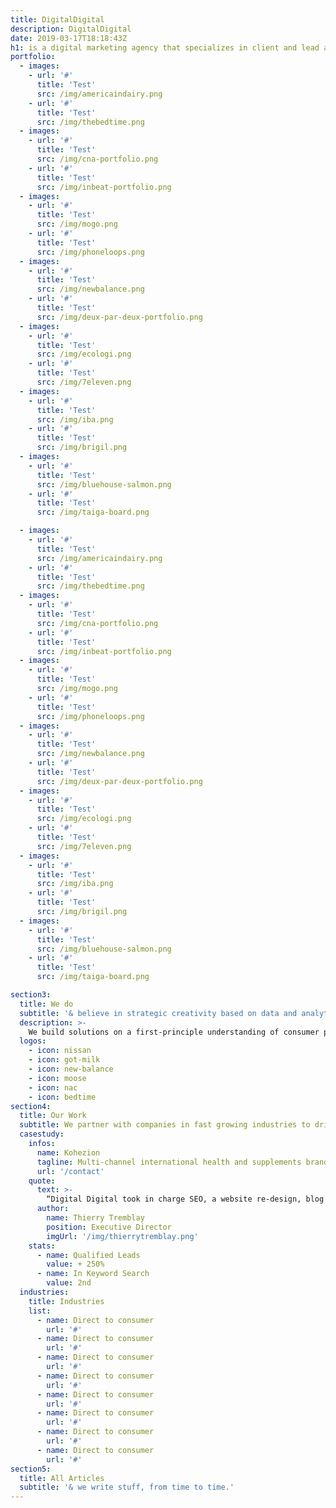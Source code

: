 ```yaml
---
title: DigitalDigital
description: DigitalDigital
date: 2019-03-17T18:18:43Z
h1: is a digital marketing agency that specializes in client and lead aquisitions
portfolio:
  - images:
    - url: '#'
      title: 'Test'
      src: /img/americaindairy.png
    - url: '#'
      title: 'Test'
      src: /img/thebedtime.png
  - images:
    - url: '#'
      title: 'Test'
      src: /img/cna-portfolio.png
    - url: '#'
      title: 'Test'
      src: /img/inbeat-portfolio.png
  - images:
    - url: '#'
      title: 'Test'
      src: /img/mogo.png
    - url: '#'
      title: 'Test'
      src: /img/phoneloops.png
  - images:
    - url: '#'
      title: 'Test'
      src: /img/newbalance.png
    - url: '#'
      title: 'Test'
      src: /img/deux-par-deux-portfolio.png
  - images:
    - url: '#'
      title: 'Test'
      src: /img/ecologi.png
    - url: '#'
      title: 'Test'
      src: /img/7eleven.png
  - images:
    - url: '#'
      title: 'Test'
      src: /img/iba.png
    - url: '#'
      title: 'Test'
      src: /img/brigil.png
  - images:
    - url: '#'
      title: 'Test'
      src: /img/bluehouse-salmon.png
    - url: '#'
      title: 'Test'
      src: /img/taiga-board.png

  - images:
    - url: '#'
      title: 'Test'
      src: /img/americaindairy.png
    - url: '#'
      title: 'Test'
      src: /img/thebedtime.png
  - images:
    - url: '#'
      title: 'Test'
      src: /img/cna-portfolio.png
    - url: '#'
      title: 'Test'
      src: /img/inbeat-portfolio.png
  - images:
    - url: '#'
      title: 'Test'
      src: /img/mogo.png
    - url: '#'
      title: 'Test'
      src: /img/phoneloops.png
  - images:
    - url: '#'
      title: 'Test'
      src: /img/newbalance.png
    - url: '#'
      title: 'Test'
      src: /img/deux-par-deux-portfolio.png
  - images:
    - url: '#'
      title: 'Test'
      src: /img/ecologi.png
    - url: '#'
      title: 'Test'
      src: /img/7eleven.png
  - images:
    - url: '#'
      title: 'Test'
      src: /img/iba.png
    - url: '#'
      title: 'Test'
      src: /img/brigil.png
  - images:
    - url: '#'
      title: 'Test'
      src: /img/bluehouse-salmon.png
    - url: '#'
      title: 'Test'
      src: /img/taiga-board.png

section3:
  title: We do
  subtitle: '& believe in strategic creativity based on data and analytics.'
  description: >-
    We build solutions on a first-principle understanding of consumer psychology. We validate our approach by mining insights from your data in real time.
  logos:
    - icon: nissan
    - icon: got-milk
    - icon: new-balance
    - icon: moose
    - icon: nac
    - icon: bedtime
section4:
  title: Our Work
  subtitle: We partner with companies in fast growing industries to drive customer acquisition
  casestudy:
    infos:
      name: Kohezion
      tagline: Multi-channel international health and supplements brand.
      url: '/contact'
    quote: 
      text: >-
        “Digital Digital took in charge SEO, a website re-design, blog post writing, website copywriting & developped a video tutorial educational system for Kohezion’s users. Each & every service they provided was best in class.”
      author:
        name: Thierry Tremblay
        position: Executive Director
        imgUrl: '/img/thierrytremblay.png'
    stats:
      - name: Qualified Leads
        value: + 250%
      - name: In Keyword Search
        value: 2nd
  industries:
    title: Industries
    list:
      - name: Direct to consumer
        url: '#'
      - name: Direct to consumer
        url: '#'
      - name: Direct to consumer
        url: '#'
      - name: Direct to consumer
        url: '#'
      - name: Direct to consumer
        url: '#'
      - name: Direct to consumer
        url: '#'
      - name: Direct to consumer
        url: '#'
      - name: Direct to consumer
        url: '#'
section5:
  title: All Articles
  subtitle: '& we write stuff, from time to time.'
---
```


